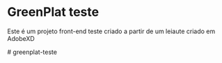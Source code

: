 # GreenPlat teste

Este é um projeto front-end teste criado a partir de um leiaute criado em AdobeXD

#   g r e e n p l a t - t e s t e 
 
 
